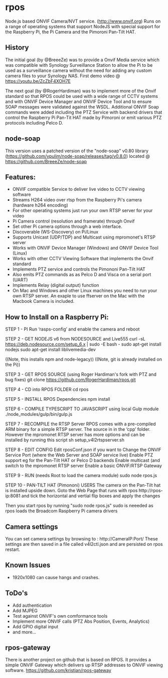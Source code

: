 # rpos
Node.js based ONVIF Camera/NVT service. (http://www.onvif.org) 
Runs on a range of operating systems that support NodeJS with special support for the Raspberry Pi, the Pi Camera and the Pimoroni Pan-Tilt HAT.

## History
The initial goal (by @BreeeZe) was to provide a Onvif Media service which was compatible with Synology Surveillance Station to allow the Pi to be used as a surveillance camera without the need for adding any custom camera files to your Synology NAS.
First demo video @ https://youtu.be/ZcZbF4XOH7E

The next goal (by @RogerHardiman) was to implement more of the Onvif standard so that RPOS could be used with a wide range of CCTV systems and with ONVIF Device Manager and ONVIF Device Tool and to ensure SOAP messages were validated against the WSDL. Additional ONVIF Soap commands were added including the PTZ Service with backend drivers that control the Raspberry Pi Pan-Tit HAT made by Pimoroni or emit various PTZ protocols including Pelco D.

## node-soap
This version uses a patched version of the "node-soap" v0.80 library (https://github.com/vpulim/node-soap/releases/tag/v0.8.0) located @ https://github.com/BreeeZe/node-soap

## Features:
- ONVIF compatible Service to deliver live video to CCTV viewing software
- Streams H264 video over rtsp from the Raspberry Pi's camera (hardware h264 encoding)
- For other operating systems just run your own RTSP server for your video
- Pi Camera control (resolution and framerate) through Onvif 
- Set other Pi camera options through a web interface.
- Discoverable (WS-Discovery) on Pi/Linux
- Supports Unicast (UDP/TDP) and Multicast using mpromonet's RTSP server
- Works with ONVIF Device Manager (Windows) and ONVIF Device Tool (Linux)
- Works with other CCTV Viewing Software that implements the Onvif standard
- Implements PTZ service and controls the Pimononi Pan-Tilt HAT
- Also emits PTZ commands as as Pelco D and Visca on a serial port (UART)
- Implements Relay (digital output) function
- On Mac and Windows and other Linux machines you need to run your own RTSP server. An exaple to use ffserver on the Mac with the Macbook Camera is included.

## How to Install on a Raspberry Pi:

STEP 1 - PI
  Run ‘rasps-config’ and enable the camera and reboot
 
STEP 2 - GET NODEJS v6 from NODESOURCE and Live555
  curl -sL https://deb.nodesource.com/setup_6.x | sudo -E bash -
  sudo apt-get install nodejs
  sudo apt-get install liblivemedia-dev
 
  ((Note, this installs npm and node-legacy))
  ((Note, git is already installed on the Pi))


STEP 3 - GET RPOS SOURCE (using Roger Hardiman's fork with PTZ and bug fixes)
  git clone https://github.com/RogerHardiman/rpos.git

STEP 4 - CD into RPOS FOLDER
  cd rpos

STEP 5 - INSTALL RPOS Dependencies
  npm install

STEP 6 - COMPILE TYPESCRIPT TO JAVASCRIPT using local Gulp module
  ./node_modules/gulp/bin/gulp.js

STEP 7 - RECOMPILE the RTSP Server
  RPOS comes with a pre-compiled ARM binary for a simple RTSP server.
  The source in in the ‘cpp’ folder.
  However the mpromonet RTSP server has more options and can be installed by running this script
     sh setup_v4l2rtspserver.sh
 
STEP 8 - EDIT CONFIG
  Edit rposConf.json if you want to
    Change the ONVIF Service Port (where the Web Server and SOAP service live)
    Enable PTZ support eg for the Pan-Tilt HAT or Pelco D backends
    Enable multicast (and switch to the mpromonet RTSP server
    Enable a basic ONVIF/RTSP Gateway

STEP 9 - RUN (needs Root to load the camera module)
  sudo node rpos.js

STEP 10 - PAN-TILT HAT (Pimononi) USERS
  The camera on the Pan-Tilt hat is installed upside down.
  Goto the Web Page that runs with rpos http://rpos-ip:8081
  and tick the horizontal and vertial flip boxes and apply the changes


Then you start rpos by running "sudo node rpos.js"
sudo is neeeded as rpos loads the Broadcom Raspberry Pi camera drivers


## Camera settings
You can set camera settings by browsing to : http://CameraIP:Port/
These settings are then saved in a file called v4l2ctl.json and are persisted on rpos restart.

## Known Issues
- 1920x1080 can cause hangs and crashes.

## ToDo's
- Add authentication
- Add MJPEG
- Test against ONVIF's own comformance tools
- Implement more ONVIF calls (PTZ Abs Position, Events, Analytics)
- Add GPIO digital input
- and more...

## rpos-gateway
There is another project on github that is based on RPOS. It provides a simple ONVIF Gateway which delivers up RTSP addresses to ONVIF viewing software. https://github.com/kristian/rpos-gateway

